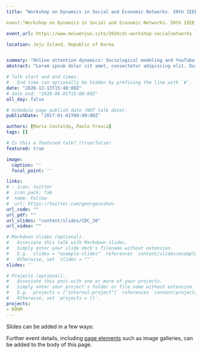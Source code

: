 ```yaml
---
title: "Workshop on Dynamics in Social and Economic Networks. 59th IEEE Conference on Decision and Control"

event:"Workshop on Dynamics in Social and Economic Networks. 59th IEEE Conference on Decision and Control"

event_url: https://www.meiwenjun.site/2020cdc-workshop-socialnetworks

location: Jeju Island, Republic of Korea


summary: "Online attention dynamics: Sociological modeling and YouTube case study."
abstract: "Lorem ipsum dolor sit amet, consectetur adipiscing elit. Duis posuere tellusac convallis placerat. Proin tincidunt magna sed ex sollicitudin condimentum. Sed ac faucibus dolor, scelerisque sollicitudin nisi. Cras purus urna, suscipit quis sapien eu, pulvinar tempor diam."

# Talk start and end times.
#   End time can optionally be hidden by prefixing the line with `#`.
date: "2020-12-13T15:40:00Z"
# date_end: "2030-06-01T15:00:00Z"
all_day: false

# Schedule page publish date (NOT talk date).
publishDate: "2017-01-01T00:00:00Z"

authors: [Maria Castaldo, Paolo Frasca]
tags: []

# Is this a featured talk? (true/false)
featured: true

image:
  caption: ''
  focal_point: ''

links:
# - icon: twitter
#  icon_pack: fab
#  name: Follow
#  url: https://twitter.com/georgecushen
url_code: ""
url_pdf: ""
url_slides: "content/slides/CDC_20"
url_video: ""

# Markdown Slides (optional).
#   Associate this talk with Markdown slides.
#   Simply enter your slide deck's filename without extension.
#   E.g. `slides = "example-slides"` references `content/slides/example-slides.md`.
#   Otherwise, set `slides = ""`.
slides: ''

# Projects (optional).
#   Associate this post with one or more of your projects.
#   Simply enter your project's folder or file name without extension.
#   E.g. `projects = ["internal-project"]` references `content/project/deep-learning/index.md`.
#   Otherwise, set `projects = []`.
projects:
- DOOM
---
```


Slides can be added in a few ways:

Further event details, including [page elements](https://wowchemy.com/docs/writing-markdown-latex/) such as image galleries, can be added to the body of this page.
